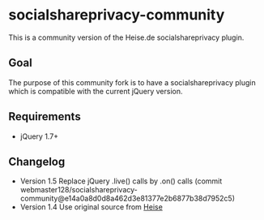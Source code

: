 socialshareprivacy-community
============================

This is a community version of the Heise.de socialshareprivacy plugin.

Goal
----
The purpose of this community fork is to have a socialshareprivacy plugin
which is compatible with the current jQuery version.

Requirements
------------
* jQuery 1.7+

Changelog
---------
* Version 1.5
  Replace jQuery .live() calls by .on() calls (commit webmaster128/socialshareprivacy-community@e14a0a8d0d8a462d3e81377e2b6877b38d7952c5)
* Version 1.4
  Use original source from [Heise](http://www.heise.de/extras/socialshareprivacy/)

